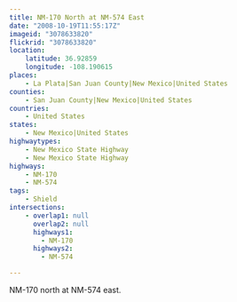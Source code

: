 ```yaml
---
title: NM-170 North at NM-574 East
date: "2008-10-19T11:55:17Z"
imageid: "3078633820"
flickrid: "3078633820"
location:
    latitude: 36.92859
    longitude: -108.190615
places:
    - La Plata|San Juan County|New Mexico|United States
counties:
    - San Juan County|New Mexico|United States
countries:
    - United States
states:
    - New Mexico|United States
highwaytypes:
    - New Mexico State Highway
    - New Mexico State Highway
highways:
    - NM-170
    - NM-574
tags:
    - Shield
intersections:
    - overlap1: null
      overlap2: null
      highways1:
        - NM-170
      highways2:
        - NM-574

---
```

NM-170 north at NM-574 east.